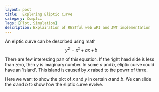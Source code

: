 ```yaml
---
layout: post
title:  Exploring Eliptic Curve
category: CompSci
Tags: [Plot, Simulation]
description: Explaination of RESTful web API and JWT implementation
---
```


An eliptic curve can be described using math
$$ y^2 = x^3 + ax + b $$

There are few interesting part of this equation. If the right hand side is less than zero, then $y$ is imaginary number. In some $a$ and $b$, eliptic curve could have an 'island'. This island is caused by $x$ raised to the power of three.

Here we want to show the plot of $x$ and $y$ in certain $a$ and $b$. We can slide the $a$ and $b$ to show how the eliptic curve evolve.

<div id="experiment" style="width:600px;height:250px;"></div>
<script>
	let experiment = document.getElementById("experiement");
	let traces = [];

	let frames = [];
	let sliderStep = [];
	for() {
		let slider = {
			method: 'animate',
			label: 'A value',
			args: [traces[i]]
		}
	}
	

</script>
<div id="eliptic" style="width:600px;height:250px;"></div>
<script>
	// LOOKS LIKE IT IS HARDER THAN I EXPECTED; WE NOW TARGET TO ANIMATE A PARTICLE IN A CARTESIAN COORDINATE
	// SINCE WE DON'T GET THE IDEA THE CONNECTION BETWEEN FRAMES, SLIDES AND TRACES;
	// WE ONLY USER SINGLE PARAMETER ONLY 'A' FOR THIS EXAMPLE FOR NOW
	async function getJson(url) {
		let ans = await fetch(url);
		return res.json()
	}
	let jsonUrl = "https://raw.githubusercontent.com/humamfauzi/humamfauzi.github.io/master/assets/json/eliptic.json";
	let mainData = getJson(jsonUrl);

	let eliptic = document.getElementById("eliptic");
	
	// DATA TRACES
	let traces = [];
	for (let data of mainData) {
		let data = {
			x: [1, 2],
			y: [2, 3]
		}
		traces.push(data)
	}

	// FRAMES 
	let frames = [] 
	for () { let frame = {
			name: "a",
			data: mainData["a"] // ARRAY 
		}
		frames.push(frame)
	}

	// SLIDERS 
	let sliderStepsA = [];
	for(let slider of) {
		let slider = {
			method: 'animate',
			label: 'A value',
			args: [mainData['a']], {
				mode: 'immediate',
				transition: { duration: 300 },
				frame: { duration: 300, redraw: false },
			}]
		}
		sliderStepsA.push(slider)
	}
	/*
	let sliderStepsB = [];
	for() {
		let slider = {
			method: 'animate',
			label: 'SAME AS FRAME NAME',
			args: [['SAME AS FRAME SOURCE'], {
				mode: 'immediate',
				transition: { duration: 300 },
				frame: { duration: 300, redraw: false },
			}]
		}
		sliderStepsB.push(slider)
	}
*/	
	let layout = {
		xaxis: {
			title: "X value",
			range: [-2, 2]
		},
		yaxis: {
			title: "Y value",
			range: [-2, 2]
		},
		hovermode: 'closest',
		sliders: [
			{
				pad: {l: 130, t:55},
				currentValue: {
					visible: true,
					prefix: 'a value',
					xanchor: 'right',
					font: {size: 20, color: '#666'}
				},
				steps: sliderStepsA
			}/*,
			{
				pad: {l: 130, t: 70},
				currentValue: {
					visible: true,
					prefix: 'b value',
					xanchor: 'right',
					font: { size: 20, color: '#666'}
				},
				steps: sliderStepsB
			}*/
		]
	}

	let component = {
		data: traces,
		layout: layout,
		frames: frames
	}
	Plotly.plot(eliptic, component)
</script>
